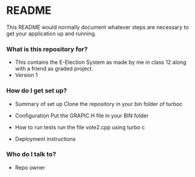# README #

This README would normally document whatever steps are necessary to get your application up and running.

### What is this repository for? ###

* This contains the E-Election System as made by me in class 12 along with a friend as graded project.
* Version 1

### How do I get set up? ###

* Summary of set up
  Clone the repository in your bin folder of turboc 
 
* Configuration
  Put the GRAPIC.H file in your BIN folder 

* How to run tests
  run the file vote2.cpp using turbo c 

* Deployment instructions
   
### Who do I talk to? ###

* Repo owner